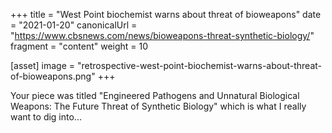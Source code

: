 +++
title = "West Point biochemist warns about threat of bioweapons"
date = "2021-01-20"
canonicalUrl = "https://www.cbsnews.com/news/bioweapons-threat-synthetic-biology/"
fragment = "content"
weight = 10

[asset]
    image = "retrospective-west-point-biochemist-warns-about-threat-of-bioweapons.png"
+++

Your piece was titled "Engineered Pathogens and Unnatural Biological 
Weapons: The Future Threat of Synthetic Biology" which is what I really 
want to dig into...
